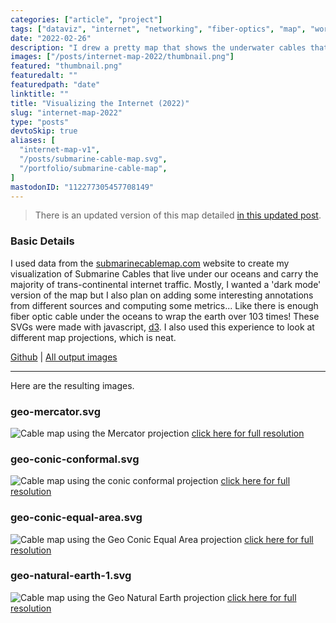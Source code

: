 ```yaml
---
categories: ["article", "project"]
tags: ["dataviz", "internet", "networking", "fiber-optics", "map", "world", "infrastructure", "javascript", "svg"]
date: "2022-02-26"
description: "I drew a pretty map that shows the underwater cables that carry our data around the world; fiber optic cables, submarine cables"
images: ["/posts/internet-map-2022/thumbnail.png"]
featured: "thumbnail.png"
featuredalt: ""
featuredpath: "date"
linktitle: ""
title: "Visualizing the Internet (2022)"
slug: "internet-map-2022"
type: "posts"
devtoSkip: true
aliases: [
  "internet-map-v1",
  "/posts/submarine-cable-map.svg",
  "/portfolio/submarine-cable-map",
]
mastodonID: "112277305457708149"
---
```


> There is an updated version of this map detailed [in this updated post](/posts/internet-map-2023/).

### Basic Details
I used data from the [submarinecablemap.com](https://submarinecablemap.com) website to create my visualization of Submarine Cables that live under our oceans and carry the majority of trans-continental internet traffic. Mostly, I wanted a 'dark mode' version of the map but I also plan on adding some interesting annotations from different sources and computing some metrics... Like there is enough fiber optic cable under the oceans to wrap the earth over 103 times! These SVGs were made with javascript, [d3](https://d3js.org). I also used this experience to look at different map projections, which is neat.


[Github](https://github.com/sudorandom/submarine-cable-map) | [All output images](https://github.com/sudorandom/tree/main/output)

-------

Here are the resulting images.

### geo-mercator.svg
![Cable map using the Mercator projection](geo-mercator.svg "geo-mercator.svg")
[click here for full resolution](geo-mercator.svg)

### geo-conic-conformal.svg

![Cable map using the conic conformal projection](geo-conic-conformal.svg "geo-conic-conformal.svg")
[click here for full resolution](geo-conic-conformal.svg)

### geo-conic-equal-area.svg
![Cable map using the Geo Conic Equal Area projection](geo-conic-equal-area.svg "geo-conic-equal-area.svg")
[click here for full resolution](geo-conic-equal-area.svg)

### geo-natural-earth-1.svg
![Cable map using the Geo Natural Earth projection](geo-natural-earth-1.svg "geo-natural-earth-1")
[click here for full resolution](geo-natural-earth-1.svg)
